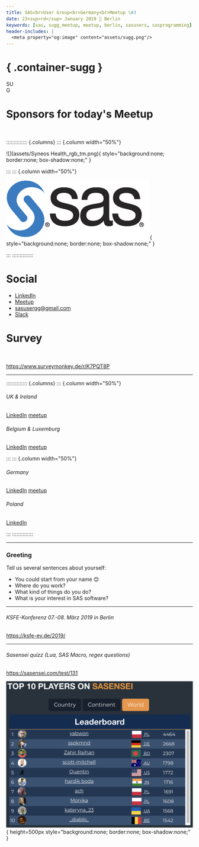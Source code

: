 ```yaml
---
title: SAS<br>User Group<br>Germany<br>Meetup \#3
date: 23<sup>rd</sup> January 2019 📍 Berlin
keywords: [sas, sugg_meetup, meetup, berlin, sasusers, sasprogramming]
header-includes: |
  <meta property="og:image" content="assets/sugg.png"/>
---
```


# { .container-sugg }

<p id="sugg">
  SU<br>G<span style="text-align: center; margin: 0; background: url('assets/de.svg') center; background-size: contain; margin: auto; background-clip: text; -webkit-background-clip: text; color: transparent; text-shadow: none;">G</span>
</p>

# Sponsors for today's Meetup

<br>

:::::::::::::: {.columns}
::: {.column width="50%"}

![](assets/Syneos Health_rgb_tm.png){ style="background:none; border:none; box-shadow:none;" }

:::
::: {.column width="50%"}

![](assets/S285-sas100K.jpg){ style="background:none; border:none; box-shadow:none;" }

:::
::::::::::::::


# Social

- [LinkedIn](https://www.linkedin.com/company/sas-user-group-germany/)
- [Meetup](https://www.meetup.com/sas-user-group-germany/)
- [sasusergg@gmail.com](mailto:sasusergg@gmail.com)
- [Slack](https://sug-germany.slack.com)

# Survey

<br>

<https://www.surveymonkey.de/r/K7PQT8P>

---

<!-- # SAS User Groups in Europe -->

:::::::::::::: {.columns}
::: {.column width="50%"}

###### UK & Ireland

[LinkedIn](https://www.linkedin.com/company/suguki/) [meetup](https://www.meetup.com/suguki/)

###### Belgium & Luxemburg

[LinkedIn](https://www.linkedin.com/company/sas-user-group-belux/) [meetup](https://www.meetup.com/BeLux-SAS-User-Group/)

:::
::: {.column width="50%"}

###### Germany

[LinkedIn](https://www.linkedin.com/company/sas-user-group-germany/) [meetup](https://www.meetup.com/sas-user-group-germany/)

###### Poland

[LinkedIn](https://www.linkedin.com/groups/8675451)

:::
::::::::::::::

---

### Greeting

Tell us several sentences about yourself:

- You could start from your name 😊
- Where do you work?
- What kind of things do you do?
- What is your interest in SAS software?

---

<!-- [KSFE](http://ksfe-ev.de/cms/) -- **K**ooperation der **S**AS Anwender in **F**orschung und **E**ntwicklung e.V. -->

###### KSFE-Konferenz 07.-08. März 2019 in Berlin

<https://ksfe-ev.de/2019/>

---

###### Sasensei quizz (Lua, SAS Macro, regex questions)

<https://sasensei.com/test/131>

![](assets/sasensei-leaderboard-germany--2019-01-23.png){ height=500px style="background:none; border:none; box-shadow:none;" }
